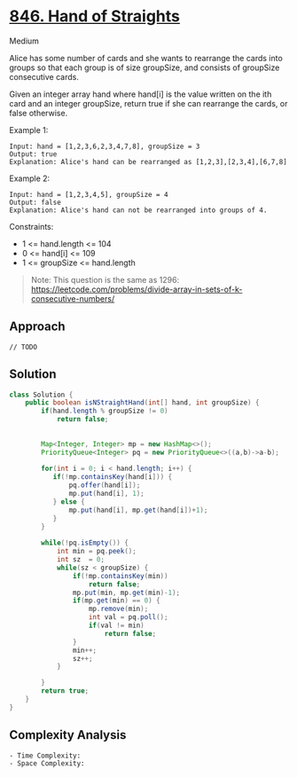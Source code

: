 # [846. Hand of Straights](https://leetcode.com/problems/hand-of-straights/)
Medium


Alice has some number of cards and she wants to rearrange the cards into groups so that each group is of size groupSize, and consists of groupSize consecutive cards.

Given an integer array hand where hand[i] is the value written on the ith card and an integer groupSize, return true if she can rearrange the cards, or false otherwise.

 

Example 1:
```
Input: hand = [1,2,3,6,2,3,4,7,8], groupSize = 3
Output: true
Explanation: Alice's hand can be rearranged as [1,2,3],[2,3,4],[6,7,8]
```
Example 2:
```
Input: hand = [1,2,3,4,5], groupSize = 4
Output: false
Explanation: Alice's hand can not be rearranged into groups of 4.
```
 

Constraints:

- 1 <= hand.length <= 104
- 0 <= hand[i] <= 109
- 1 <= groupSize <= hand.length
 

> Note: This question is the same as 1296: https://leetcode.com/problems/divide-array-in-sets-of-k-consecutive-numbers/

## Approach
```
// TODO
```

## Solution
```java
class Solution {
    public boolean isNStraightHand(int[] hand, int groupSize) {
        if(hand.length % groupSize != 0)
            return false;
        
        
        Map<Integer, Integer> mp = new HashMap<>();
        PriorityQueue<Integer> pq = new PriorityQueue<>((a,b)->a-b);
        
        for(int i = 0; i < hand.length; i++) {
           if(!mp.containsKey(hand[i])) {
               pq.offer(hand[i]);
               mp.put(hand[i], 1);
           } else {
               mp.put(hand[i], mp.get(hand[i])+1);
           }
        }
        
        while(!pq.isEmpty()) {
            int min = pq.peek();
            int sz  = 0;
            while(sz < groupSize) {
                if(!mp.containsKey(min))
                    return false;
                mp.put(min, mp.get(min)-1);
                if(mp.get(min) == 0) {
                    mp.remove(min);
                    int val = pq.poll();
                    if(val != min)
                        return false;
                }
                min++;
                sz++;
            }

        }
        return true;
    }
}

```

## Complexity Analysis
```
- Time Complexity: 
- Space Complexity: 
```
